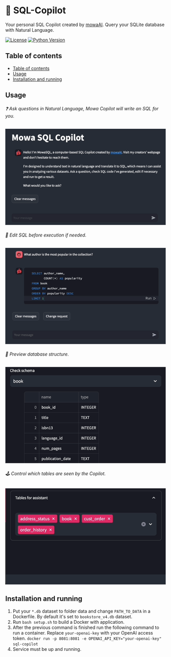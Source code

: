 # :robot: SQL-Copilot
Your personal SQL Copilot created by [mowaAI](https://www.mowa.ai/). Query your SQLite database with Natural Language.

<!-- Add buttons here -->
[![License](https://img.shields.io/badge/License-Apache_2.0-blue.svg)](https://opensource.org/licenses/Apache-2.0) [![Python Version](https://img.shields.io/badge/python-3-blue)]()



## Table of contents
  - [Table of contents](#table-of-contents)
  - [Usage](#usage)
  - [Installation and running](#installation-and-running)


## Usage
###### :question: Ask questions in Natural Language, Mowa Copilot will write an SQL for you.
![img](imgs/chat.gif)

###### :memo: Edit SQL before execution if needed.
![img](imgs/sql_edit.gif)

###### :eyes: Preview database structure.
![img](imgs/preview_schema.gif)

###### :joystick: Control which tables are seen by the Copilot.
![img](imgs/tables_list.gif)


## Installation and running
1. Put your `*.db` dataset to folder data and change `PATH_TO_DATA` in a Dockerfile. By default it's set to `bookstore_v4.db` dataset.
2. Run `bash setup.sh` to build a Docker with application.
3. After the previous command is finished run the following command to run a container. Replace `your-openai-key` with your OpenAI access token.
    ```docker run -p 8081:8081 -e OPENAI_API_KEY="your-openai-key" sql-copilot```
4. Service must be up and running.